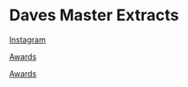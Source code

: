 # Daves Master Extracts

[Instagram](https://www.instagram.com/daves_master_extracts/?hl=en)

[Awards](https://www.instagram.com/p/CFIcjDRBVfl/?utm_source=ig_web_copy_link)

[Awards](https://www.instagram.com/p/CFIWoKiBe2K/?utm_source=ig_web_copy_link)

